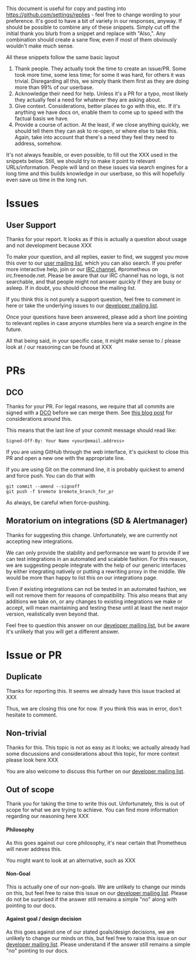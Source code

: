 This document is useful for copy and pasting into https://github.com/settings/replies - feel free to change wording to your preference.
It's good to have a bit of variety in our responses, anyway.
If should be possible to combine any of these snippets. Simply cut off the initial thank you blurb from a snippet and replace with "Also,". Any combination should create a sane flow, even if most of them obviously wouldn't make much sense.

All these snippets follow the same basic layout

1. Thank people.
They actually took the time to create an issue/PR. Some took more time, some less time; for some it was hard, for others it was trivial. Disregarding all this, we simply thank them first as they are doing more than 99% of our userbase.
2. Acknowledge their need for help.
Unless it's a PR for a typo, most likely they actually feel a need for whatever they are asking about.
2. Give context.
Considerations, better places to go with this, etc. If it's anything we have docs on, enable them to come up to speed with the factual basis we have.
3. Provide a course of action.
At the least, if we close anything quickly, we should tell them they can ask to re-open, or where else to take this. Again, take into account that there's a need they feel they need to address, somehow.

It's not always feasible, or even possible, to fill out the XXX used in the snippets below. Still, we should try to make it point to relevant URLs/information. People will land on these issues via search engines for a long time and this builds knowledge in our userbase, so this will hopefully even save us time in the long run.



# Issues


## User Support

Thanks for your report. It looks as if this is actually a question about usage and not development because XXX

To make your question, and all replies, easier to find, we suggest you move this over to our [user mailing list](https://groups.google.com/forum/#!forum/prometheus-users), which you can also search. If you prefer more interactive help, join or our [IRC channel](https://webchat.freenode.org/?channels=prometheus), #prometheus on irc.freenode.net. Please be aware that our IRC channel has no logs, is not searchable, and that people might not answer quickly if they are busy or asleep. If in doubt, you should choose the mailing list.

If you think this is not purely a support question, feel free to comment in here or take the underlying issues to our [developer mailing list](https://groups.google.com/forum/#!forum/prometheus-developers).

Once your questions have been answered, please add a short line pointing to relevant replies in case anyone stumbles here via a search engine in the future.

All that being said, in your specific case, it might make sense to / please look at / our reasoning can be found at XXX


# PRs


## DCO

Thanks for your PR. For legal reasons, we require that all commits are signed with a [DCO](https://developercertificate.org/) before we can merge them. See [this blog post](https://www.cncf.io/blog/2016/11/08/cloud-native-software-can-trust/) for considerations around this.

This means that the last line of your commit message should read like:

`Signed-Off-By: Your Name <your@email.address>`

If you are using GitHub through the web interface, it's quickest to close this PR and open a new one with the appropriate line.

If you are using Git on the command line, it is probably quickest to amend and force push. You can do that with
````
git commit --amend --signoff
git push -f $remote $remote_branch_for_pr
````

As always, be careful when force-pushing.


## Moratorium on integrations (SD & Alertmanager)

Thanks for suggesting this change. Unfortunately, we are currently not accepting new integrations.

We can only provide the stability and performance we want to provide if we can test integrations in an automated and scalable fashion. For this reason, we are suggesting people integrate with the help of our generic interfaces by either integrating natively or putting a rewriting proxy in the middle. We would be more than happy to list this on our integrations page.

Even if existing integrations can not be tested in an automated fashion, we will not remove them for reasons of compatibility. This also means that any additions we take on, or any changes to existing integrations we make or accept, will mean maintaining and testing these until at least the next major version, realistically even beyond that.

Feel free to question this answer on our [developer mailing list](https://groups.google.com/forum/#!forum/prometheus-developers), but be aware it's unlikely that you will get a different answer.


# Issue or PR


## Duplicate

Thanks for reporting this. It seems we already have this issue tracked at XXX

Thus, we are closing this one for now. If you think this was in error, don't hesitate to comment.


## Non-trivial

Thanks for this. This topic is not as easy as it looks; we actually already had some discussions and considerations about this topic, for more context please look here XXX

You are also welcome to discuss this further on our [developer mailing list](https://groups.google.com/forum/#!forum/prometheus-developers).


## Out of scope

Thank you for taking the time to write this out. Unfortunately, this is out of scope for what we are trying to achieve. You can find more information regarding our reasoning here XXX


#### Philosophy

As this goes against our core philosophy, it's near certain that Prometheus will never address this.

You might want to look at an alternative, such as XXX


#### Non-Goal

This is actually one of our non-goals. We are unlikely to change our minds on this, but feel free to raise this issue on our [developer mailing list](https://groups.google.com/forum/#!forum/prometheus-developers). Please do not be surprised if the answer still remains a simple "no" along with pointing to our docs.


#### Against goal / design decision

As this goes against one of our stated goals/design decisions, we are unlikely to change our minds on this, but feel free to raise this issue on our [developer mailing list](https://groups.google.com/forum/#!forum/prometheus-developers). Please understand if the answer still remains a simple "no" pointing to our docs.
